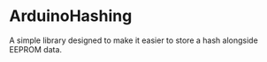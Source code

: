 # ArduinoHashing
A simple library designed to make it easier to store a hash alongside EEPROM data.
